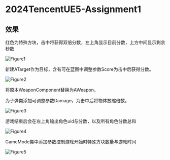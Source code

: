 # 2024TencentUE5-Assignment1

## 效果

红色为特殊方块，击中将获得双倍分数，左上角显示目前分数，上方中间显示剩余秒数

![Figure1](C:\UE_ASSIGNMENT\2024TencentUE5-Assignment1\Figure\Figure1.png)

新建ATarget作为目标，含有可在蓝图中调整参数Score为击中后获得分数。

![Figure2](C:\UE_ASSIGNMENT\2024TencentUE5-Assignment1\Figure\Figure2.png)

将原本WeaponComponent替换为AWeapon。

为子弹类添加可调整参数Damage，为击中后将物体放缩倍数。



![Figure3](C:\UE_ASSIGNMENT\2024TencentUE5-Assignment1\Figure\Figure3.png)

游戏结束后会在左上角输出角色uid与分数，以及所有角色分数总和

![Figure4](C:\UE_ASSIGNMENT\2024TencentUE5-Assignment1\Figure\Figure4.png)

GameMode类中添加参数控制游戏开始时特殊方块数量与游戏时间

![Figure5](C:\UE_ASSIGNMENT\2024TencentUE5-Assignment1\Figure\Figure5.png)
